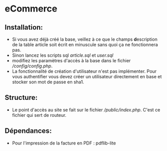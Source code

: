 # eCommerce

## Installation:
* Si vous avez déjà créé la base, veillez à ce que le champs **d**escription de la table article soit écrit en minuscule
sans quoi ça ne fonctionnera pas.
* Sinon lancez les scripts sql _article.sql_ et _user.sql_
* modifiez les paramètres d'accès à la base dans le fichier _/config/config.php_.
* La fonctionnalité de création d'utilisateur n'est pas implémenter. Pour vous authentifier vous devez créer un utilisateur
directement en base et stocker son mot de passe en sha1.

## Structure:
* Le point d'accès au site se fait sur le fichier _/public/index.php_. C'est ce fichier qui sert de routeur.

## Dépendances:
* Pour l'impression de la facture en PDF : pdflib-lite 


